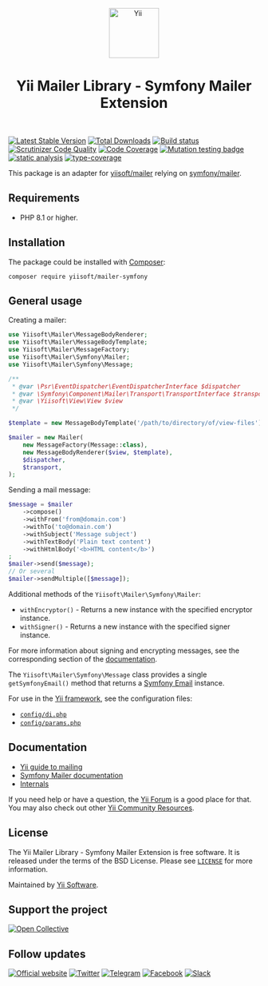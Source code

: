 <p align="center">
    <a href="https://github.com/yiisoft" target="_blank">
        <img src="https://yiisoft.github.io/docs/images/yii_logo.svg" height="100px" alt="Yii">
    </a>
    <h1 align="center">Yii Mailer Library - Symfony Mailer Extension</h1>
    <br>
</p>

[![Latest Stable Version](https://poser.pugx.org/yiisoft/mailer-symfony/v/stable.png)](https://packagist.org/packages/yiisoft/mailer-symfony)
[![Total Downloads](https://poser.pugx.org/yiisoft/mailer-symfony/downloads.png)](https://packagist.org/packages/yiisoft/mailer-symfony)
[![Build status](https://github.com/yiisoft/mailer-symfony/workflows/build/badge.svg)](https://github.com/yiisoft/mailer-symfony/actions?query=workflow%3Abuild)
[![Scrutinizer Code Quality](https://scrutinizer-ci.com/g/yiisoft/mailer-symfony/badges/quality-score.png?b=master)](https://scrutinizer-ci.com/g/yiisoft/mailer-symfony/?branch=master)
[![Code Coverage](https://scrutinizer-ci.com/g/yiisoft/mailer-symfony/badges/coverage.png?b=master)](https://scrutinizer-ci.com/g/yiisoft/mailer-symfony/?branch=master)
[![Mutation testing badge](https://img.shields.io/endpoint?style=flat&url=https%3A%2F%2Fbadge-api.stryker-mutator.io%2Fgithub.com%2Fyiisoft%2Fmailer-symfony%2Fmaster)](https://dashboard.stryker-mutator.io/reports/github.com/yiisoft/mailer-symfony/master)
[![static analysis](https://github.com/yiisoft/mailer-symfony/workflows/static%20analysis/badge.svg)](https://github.com/yiisoft/mailer-symfony/actions?query=workflow%3A%22static+analysis%22)
[![type-coverage](https://shepherd.dev/github/yiisoft/mailer-symfony/coverage.svg)](https://shepherd.dev/github/yiisoft/mailer-symfony)

This package is an adapter for [yiisoft/mailer](https://github.com/yiisoft/mailer) relying on
[symfony/mailer](https://github.com/symfony/mailer).

## Requirements

- PHP 8.1 or higher.

## Installation

The package could be installed with [Composer](https://getcomposer.org):

```shell
composer require yiisoft/mailer-symfony
```

## General usage

Creating a mailer:

```php
use Yiisoft\Mailer\MessageBodyRenderer;
use Yiisoft\Mailer\MessageBodyTemplate;
use Yiisoft\Mailer\MessageFactory;
use Yiisoft\Mailer\Symfony\Mailer;
use Yiisoft\Mailer\Symfony\Message;

/**
 * @var \Psr\EventDispatcher\EventDispatcherInterface $dispatcher
 * @var \Symfony\Component\Mailer\Transport\TransportInterface $transport
 * @var \Yiisoft\View\View $view
 */

$template = new MessageBodyTemplate('/path/to/directory/of/view-files');

$mailer = new Mailer(
    new MessageFactory(Message::class),
    new MessageBodyRenderer($view, $template),
    $dispatcher,
    $transport,
);
```

Sending a mail message:

```php
$message = $mailer
    ->compose()
    ->withFrom('from@domain.com')
    ->withTo('to@domain.com')
    ->withSubject('Message subject')
    ->withTextBody('Plain text content')
    ->withHtmlBody('<b>HTML content</b>')
;
$mailer->send($message);
// Or several
$mailer->sendMultiple([$message]);
```

Additional methods of the `Yiisoft\Mailer\Symfony\Mailer`:

- `withEncryptor()` - Returns a new instance with the specified encryptor instance.
- `withSigner()` - Returns a new instance with the specified signer instance.

For more information about signing and encrypting messages, see the corresponding section of the
[documentation](https://symfony.com/doc/current/mailer.html#signing-and-encrypting-messages).

The `Yiisoft\Mailer\Symfony\Message` class provides a single `getSymfonyEmail()` method that returns
a [Symfony Email](https://symfony.com/doc/current/mailer.html#creating-sending-messages) instance.

For use in the [Yii framework](https://www.yiiframework.com/), see the configuration files:
  - [`config/di.php`](https://github.com/yiisoft/mailer-symfony/blob/master/config/di.php)
  - [`config/params.php`](https://github.com/yiisoft/mailer-symfony/blob/master/config/params.php)

## Documentation

- [Yii guide to mailing](https://github.com/yiisoft/docs/blob/master/guide/en/tutorial/mailing.md)
- [Symfony Mailer documentation](https://symfony.com/doc/current/mailer.html)
- [Internals](docs/internals.md)

If you need help or have a question, the [Yii Forum](https://forum.yiiframework.com/c/yii-3-0/63) is a good place for that.
You may also check out other [Yii Community Resources](https://www.yiiframework.com/community).

## License

The Yii Mailer Library - Symfony Mailer Extension is free software. It is released under the terms of the BSD License.
Please see [`LICENSE`](./LICENSE.md) for more information.

Maintained by [Yii Software](https://www.yiiframework.com/).

## Support the project

[![Open Collective](https://img.shields.io/badge/Open%20Collective-sponsor-7eadf1?logo=open%20collective&logoColor=7eadf1&labelColor=555555)](https://opencollective.com/yiisoft)

## Follow updates

[![Official website](https://img.shields.io/badge/Powered_by-Yii_Framework-green.svg?style=flat)](https://www.yiiframework.com/)
[![Twitter](https://img.shields.io/badge/twitter-follow-1DA1F2?logo=twitter&logoColor=1DA1F2&labelColor=555555?style=flat)](https://twitter.com/yiiframework)
[![Telegram](https://img.shields.io/badge/telegram-join-1DA1F2?style=flat&logo=telegram)](https://t.me/yii3en)
[![Facebook](https://img.shields.io/badge/facebook-join-1DA1F2?style=flat&logo=facebook&logoColor=ffffff)](https://www.facebook.com/groups/yiitalk)
[![Slack](https://img.shields.io/badge/slack-join-1DA1F2?style=flat&logo=slack)](https://yiiframework.com/go/slack)
